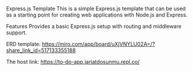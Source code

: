 Express.js Template
This is a simple Express.js template that can be used as a starting point for creating web applications with Node.js and Express.

Features
Provides a basic Express.js setup with routing and middleware support.

ERD template:
https://miro.com/app/board/uXjVNYLU02A=/?share_link_id=517133355188

The host link: https://to-do-app.jariatdosunmu.repl.co/
